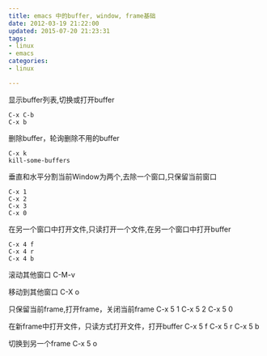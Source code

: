 ```yaml
---
title: emacs 中的buffer, window, frame基础
date: 2012-03-19 21:22:00
updated: 2015-07-20 21:23:31
tags: 
- linux
- emacs
categories: 
- linux

---
```

 显示buffer列表,切换或打开buffer

    C-x C-b
    C-x b

删除buffer，轮询删除不用的buffer

    C-x k
    kill-some-buffers


<!--more-->


垂直和水平分割当前Window为两个,去除一个窗口,只保留当前窗口

    C-x 1
    C-x 2
    C-x 3
    C-x 0

在另一个窗口中打开文件,只读打开一个文件,在另一个窗口中打开buffer

    C-x 4 f
    C-x 4 r
    C-x 4 b

滚动其他窗口
C-M-v

移动到其他窗口
C-X o

只保留当前frame,打开frame，关闭当前frame
C-x 5 1
C-x 5 2
C-x 5 0

在新frame中打开文件，只读方式打开文件，打开buffer
C-x 5 f
C-x 5 r
C-x 5 b

切换到另一个frame
C-x 5 o
